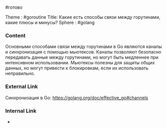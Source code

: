 #готово 

Theme : #goroutine
Title: Какие есть способы связи между горутинами, какие плюсы и минусы?
Sphere : #golang

### Content

Основными способами связи между горутинами в Go являются каналы и синхронизация с помощью мьютексов. Каналы позволяют безопасно передавать данные между горутинами, но могут быть медленнее при интенсивном использовании. Мьютексы полезны для защиты общих данных, но могут привести к блокировкам, если их использовать неправильно.

### External Link

Синхронизация в Go: https://golang.org/doc/effective_go#channels

### Internal Link

- 